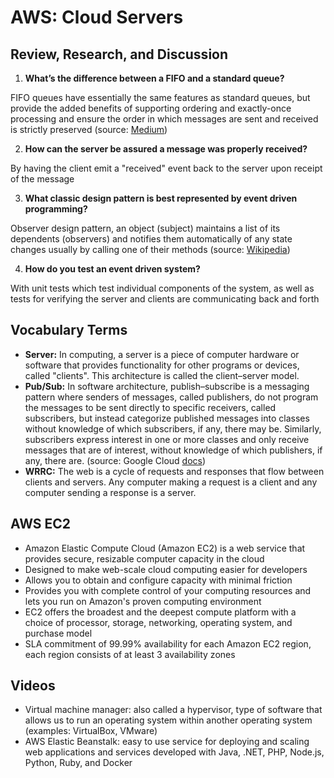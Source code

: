 # AWS: Cloud Servers

## Review, Research, and Discussion

1. **What’s the difference between a FIFO and a standard queue?**

FIFO queues have essentially the same features as standard queues, but provide the added benefits of supporting ordering and exactly-once processing and ensure the order in which messages are sent and received is strictly preserved (source: [Medium](https://medium.com/awesome-cloud/aws-difference-between-sqs-standard-and-fifo-first-in-first-out-queues-28d1ea5e153))

2. **How can the server be assured a message was properly received?**

By having the client emit a "received" event back to the server upon receipt of the message

3. **What classic design pattern is best represented by event driven programming?**

Observer design pattern, an object (subject) maintains a list of its dependents (observers) and notifies them automatically of any state changes usually by calling one of their methods (source: [Wikipedia](https://en.wikipedia.org/wiki/Observer_pattern))

4. **How do you test an event driven system?**

With unit tests which test individual components of the system, as well as tests for verifying the server and clients are communicating back and forth

## Vocabulary Terms

- **Server:** In computing, a server is a piece of computer hardware or software that provides functionality for other programs or devices, called "clients". This architecture is called the client–server model.
- **Pub/Sub:** In software architecture, publish–subscribe is a messaging pattern where senders of messages, called publishers, do not program the messages to be sent directly to specific receivers, called subscribers, but instead categorize published messages into classes without knowledge of which subscribers, if any, there may be. Similarly, subscribers express interest in one or more classes and only receive messages that are of interest, without knowledge of which publishers, if any, there are. (source: Google Cloud [docs](https://cloud.google.com/pubsub/docs/overview))
- **WRRC:** The web is a cycle of requests and responses that flow between clients and servers. Any computer making a request is a client and any computer sending a response is a server. 

## AWS EC2

- Amazon Elastic Compute Cloud (Amazon EC2) is a web service that provides secure, resizable computer capacity in the cloud
- Designed to make web-scale cloud computing easier for developers
- Allows you to obtain and configure capacity with minimal friction
- Provides you with complete control of your computing resources and lets you run on Amazon's proven computing environment
- EC2 offers the broadest and the deepest compute platform with a choice of processor, storage, networking, operating system, and purchase model
- SLA commitment of 99.99% availability for each Amazon EC2 region, each region consists of at least 3 availability zones

## Videos

- Virtual machine manager: also called a hypervisor, type of software that allows us to run an operating system within another operating system (examples: VirtualBox, VMware)
- AWS Elastic Beanstalk: easy to use service for deploying and scaling web applications and services developed with Java, .NET, PHP, Node.js, Python, Ruby, and Docker